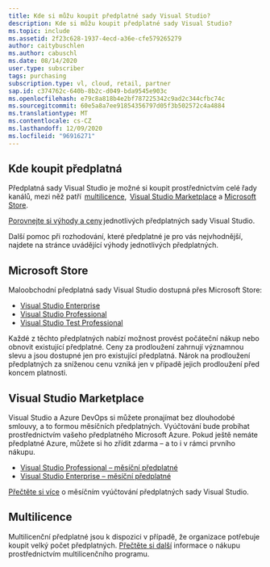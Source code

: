 ```yaml
---
title: Kde si můžu koupit předplatné sady Visual Studio?
description: Kde si můžu koupit předplatné sady Visual Studio?
ms.topic: include
ms.assetid: 2f23c628-1937-4ecd-a36e-cfe579265279
author: caitybuschlen
ms.author: cabuschl
ms.date: 08/14/2020
user.type: subscriber
tags: purchasing
subscription.type: vl, cloud, retail, partner
sap.id: c374762c-640b-8b2c-d049-bda9545e903c
ms.openlocfilehash: e79c8a818b4e2bf787225342c9ad2c344cfbc74c
ms.sourcegitcommit: 60e5a8a7ee91854356797d05f3b502572c4a4884
ms.translationtype: MT
ms.contentlocale: cs-CZ
ms.lasthandoff: 12/09/2020
ms.locfileid: "96916271"
---
```

## <a name="where-to-purchase-subscriptions"></a>Kde koupit předplatná 

Předplatná sady Visual Studio je možné si koupit prostřednictvím celé řady kanálů, mezi něž patří  [multilicence](https://www.microsoft.com/licensing/default),  [Visual Studio Marketplace](https://marketplace.visualstudio.com/subscriptions) a [Microsoft Store](https://www.microsoft.com/store/collections/visualstudio).  

[Porovnejte si výhody a ceny](https://visualstudio.microsoft.com/vs/pricing/) jednotlivých předplatných sady Visual Studio. 

Další pomoc při rozhodování, které předplatné je pro vás nejvhodnější, najdete na stránce uvádějící výhody jednotlivých předplatných.   

## <a name="microsoft-store"></a>Microsoft Store 

Maloobchodní předplatná sady Visual Studio dostupná přes Microsoft Store: 

* [Visual Studio Enterprise](https://www.microsoft.com/p/visual-studio-enterprise-subscription/dg7gmgf0dst4?activetab=pivot%3aoverviewtab)
* [Visual Studio Professional](https://www.microsoft.com/p/visual-studio-professional-subscription/dg7gmgf0dst3?activetab=pivot%3aoverviewtab)
* [Visual Studio Test Professional](https://www.microsoft.com/p/visual-studio-test-professional-subscription/dg7gmgf0dst6?activetab=pivot%3aoverviewtab) 

Každé z těchto předplatných nabízí možnost provést počáteční nákup nebo obnovit existující předplatné. Ceny za prodloužení zahrnují významnou slevu a jsou dostupné jen pro existující předplatná. Nárok na prodloužení předplatných za sníženou cenu vzniká jen v případě jejich prodloužení před koncem platnosti. 

## <a name="visual-studio-marketplace"></a>Visual Studio Marketplace 

Visual Studio a Azure DevOps si můžete pronajímat bez dlouhodobé smlouvy, a to formou měsíčních předplatných. Vyúčtování bude probíhat prostřednictvím vašeho předplatného Microsoft Azure. Pokud ještě nemáte předplatné Azure, můžete si ho zřídit zdarma – a to i v rámci prvního nákupu.  

* [Visual Studio Professional – měsíční předplatné](https://marketplace.visualstudio.com/items?itemName=ms.vs-professional-monthly) 
* [Visual Studio Enterprise – měsíční předplatné](https://marketplace.visualstudio.com/items?itemName=ms.vs-enterprise-monthly) 

[Přečtěte si více](https://docs.microsoft.com/visualstudio/subscriptions/vscloud-billing-faq) o měsíčním vyúčtování předplatných sady Visual Studio. 

## <a name="volume-licensing"></a>Multilicence 

Multilicenční předplatné jsou k dispozici v případě, že organizace potřebuje koupit velký počet předplatných. [Přečtěte si další](https://www.microsoft.com/licensing/how-to-buy/how-to-buy) informace o nákupu prostřednictvím multilicenčního programu.